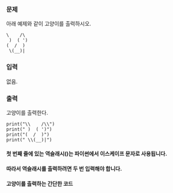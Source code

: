 ### 문제
아래 예제와 같이 고양이를 출력하시오.

    \    /\
     )  ( ')
    (  /  )
     \(__)|

### 입력
없음.

### 출력
고양이를 출력한다.

    print("\\    /\\")
    print(" )  ( ')")
    print("(  /  )")
    print(" \\(__)|")

#### 첫 번째 줄에 있는 역슬래시(\)는 파이썬에서 이스케이프 문자로 사용됩니다.
#### 따라서 역슬래시를 출력하려면 두 번 입력해야 합니다.
#### 고양이를 출력하는 간단한 코드
